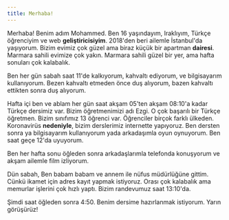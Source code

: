 ```yaml
---
title: Merhaba!
---
```


Merhaba! Benim adım Mohammed. Ben 16 yaşındayım, Iraklıyım, Türkçe öğrenciyim ve web **geliştiricisiyim**. 2018'den beri ailemle İstanbul'da yaşıyorum. Bizim evimiz çok güzel ama biraz küçük bir apartman **dairesi**. Marmara sahili evimize çok yakın. Marmara sahili güzel bir yer, ama hafta sonuları çok kalabalık.

Ben her gün sabah saat 11'de kalkıyorum, kahvaltı ediyorum, ve bilgisayarım kullanıyorum. Bezen kahvaltı etmeden önce duş alıyorum, bazen kahvaltı ettikten sonra duş alıyorum.

Hafta içi ben ve ablam her gün saat akşam 05'ten akşam 08:10'a kadar Türkçe dersimiz var. Bizim öğretmenimizi adı Ezgi. O çok başarılı bir Türkçe öğretmen. Bizim sınıfımız 13 öğrenci var. Öğrenciler birçok farklı ülkeden. Koronavirüs **nedeniyle**, bizim derslerimiz internette yapıyoruz. Ben dersten sonra ya bilgisayarım kullanıyorum yada arkadaşımla oyun oynuyorum. Ben saat geçe 12'da uyuyorum.

Ben her hafta sonu öğleden sonra arkadaşlarımla telefonda konuşyorum ve akşam ailemle film izliyorum.

Dün sabah, Ben babam babam ve annem ile nüfus müdürlüğüne gittim. Cünkü ikamet için adres kayıt yapmak istiyoruz. Orası çok kalabalık ama memurlar işlerini çok hızlı yaptı. Bizim randevumuz saat 13:10'da.

Şimdi saat öğleden sonra 4:50. Benim dersime hazırlanmak istiyorum. Yarın görüşürüz!
